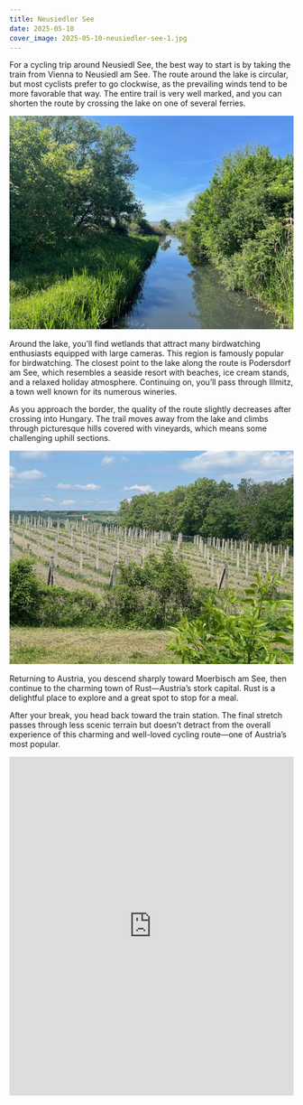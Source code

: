 ```yaml
---
title: Neusiedler See
date: 2025-05-10
cover_image: 2025-05-10-neusiedler-see-1.jpg
---
```


For a cycling trip around Neusiedl See, the best way to start is by taking the train from Vienna to Neusiedl am See. The route around the lake is circular, but most cyclists prefer to go clockwise, as the prevailing winds tend to be more favorable that way. The entire trail is very well marked, and you can shorten the route by crossing the lake on one of several ferries.

![Lake](/assets/images/trips/2025-05-10-neusiedler-see-3.jpg)

Around the lake, you’ll find wetlands that attract many birdwatching enthusiasts equipped with large cameras. This region is famously popular for birdwatching. The closest point to the lake along the route is Podersdorf am See, which resembles a seaside resort with beaches, ice cream stands, and a relaxed holiday atmosphere. Continuing on, you’ll pass through Illmitz, a town well known for its numerous wineries.

As you approach the border, the quality of the route slightly decreases after crossing into Hungary. The trail moves away from the lake and climbs through picturesque hills covered with vineyards, which means some challenging uphill sections.

![Wineyards](/assets/images/trips/2025-05-10-neusiedler-see-2.jpg)

Returning to Austria, you descend sharply toward Moerbisch am See, then continue to the charming town of Rust—Austria’s stork capital. Rust is a delightful place to explore and a great spot to stop for a meal.

After your break, you head back toward the train station. The final stretch passes through less scenic terrain but doesn’t detract from the overall experience of this charming and well-loved cycling route—one of Austria’s most popular.

<iframe src="https://www.komoot.com/tour/2235878919/embed?share_token=axJd4Pb46TUEdqGVGUtpkUpT5aLQpAJ3NqyUKDzutPk2V5ivr8" width="100%" height="600" frameborder="0" scrolling="no"></iframe>
